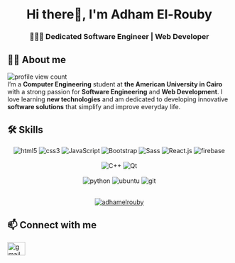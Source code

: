 <h1 align="center">Hi there👋, I'm Adham El-Rouby</h1>
<h3 align="center">🧑🏻‍💻 Dedicated Software Engineer | Web Developer</h3>

## 🙋‍♂️ About me

![profile view count](https://komarev.com/ghpvc/?username=AdhamElRouby)
<br/>
I’m a **Computer Engineering** student at **the American University in Cairo** with a strong passion for **Software Engineering** and **Web Development**. I love learning **new technologies** and am dedicated to developing innovative **software solutions** that simplify and improve everyday life.

## 🛠️ Skills

<!-- HTML5, CSS3, JS, Bootstrap 5, Sass, React.js, Firebase -->
<div align="center">
 <img src="https://img.shields.io/badge/-HTML5-E34F26?logo=HTML5&logoColor=white&style=flat" alt="html5"> <img src="https://img.shields.io/badge/-CSS3-1572B6?logo=CSS3&logoColor=white&style=flat" alt="css3"> <img src="https://img.shields.io/badge/-JavaScript-F7DF1E?logo=JavaScript&logoColor=white&style=flat" alt="JavaScript"> <img src="https://img.shields.io/badge/-Bootstrap-7952B3?logo=Bootstrap&logoColor=white&style=flat" alt="Bootstrap"> <img src="https://img.shields.io/badge/-Sass-CC6699?logo=Sass&logoColor=white&style=flat"  alt="Sass"> <img src="https://img.shields.io/badge/-React-61DAFB?logo=React&logoColor=black&style=flat" alt="React.js"> <img src="https://img.shields.io/badge/Firebase-%23DD2C00?logo=firebase" alt="firebase">
</div>
<br />
<!-- C++, QT -->
<div align="center">
 <img src="https://img.shields.io/badge/-C%2B%2B-00599C?logo=C%2B%2B&logoColor=white&style=flat" alt="C++"> <img src="https://img.shields.io/badge/Qt-%2341CD52?logo=Qt&logoColor=white" alt="Qt" />
</div>
<br />
<!-- Python, Linux, Git -->
<div align="center">
  <img src="https://img.shields.io/badge/-Python-3776AB?logo=Python&logoColor=white&style=flat" alt="python">
  <img src="https://img.shields.io/badge/Ubuntu-%23E95420?logo=Ubuntu&logoColor=white" alt="ubuntu">
  <img src="https://img.shields.io/badge/Git-%23F05032?logo=Git&logoColor=%23ffff" alt="git">
</div>
<br/>
<!-- profile trophy -->
<p align="center"> <a href="https://github.com/ryo-ma/github-profile-trophy"><img src="https://github-profile-trophy.vercel.app/?username=adhamelrouby" alt="adhamelrouby" /></a> </p>

## 📫 Connect with me
[<img align="center" src="https://mailmeteor.com/logos/assets/PNG/Gmail_Logo_512px.png" height="30" width="40" alt="gmail"/>](mailto:adhamelrouby@aucegypt.edu)
<!-- linked in profile, to be added:
[<img align="center" src="https://raw.githubusercontent.com/rahuldkjain/github-profile-readme-generator/master/src/images/icons/Social/linked-in-alt.svg" alt="linked-in" height="30" width="40" />]()
 --> 
